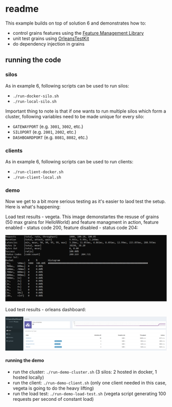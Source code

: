 # readme

This example builds on top of solution 6 and demonstrates how to:

* control grains features using the [Feature Management Library](https://www.nuget.org/packages/Microsoft.FeatureManagement/)
* unit test grains using [OrleansTestKit](https://www.nuget.org/packages/OrleansTestKit/)
* do dependency injection in grains

## running the code

### silos

As in example 6, following scripts can be used to run silos:

* `./run-docker-silo.sh`
* `./run-local-silo.sh`

Important thing to note is that if one wants to run multiple silos which form a cluster, following variables need to be made unique for every silo:

* `GATEWAYPORT` (e.g. `3001`, `3002`, etc.)
* `SILOPORT` (e.g. `2001`, `2002`, etc.)
* `DASHBOARDPORT` (e.g. `8081`, `8082`, etc.)
### clients
As in example 6, following scripts can be used to run clients:

* `./run-client-docker.sh`
* `./run-client-local.sh`

### demo

Now we get to a bit more serious testing as it's easier to laod test the setup. Here is what's happening:

Load test results - vegeta. This image demonstartes the resuse of grains (50 max grains for HelloWorld)
and feature managment in action, feature enabled - status code 200, feature disabled - status code 204:

![2](./imgs/1.png)

Load test results - orleans dashboard:

![3](./imgs/2.png)

#### running the demo

* run the cluster: `./run-demo-cluster.sh` (3 silos: 2 hosted in docker, 1 hosted locally)
* run the client: `./run-demo-client.sh` (only one client needed in this case, vegeta is going to do the heavy lifting)
* run the load test: `./run-demo-load-test.sh` (vegeta script generating 100 requests per second of constant load)